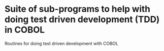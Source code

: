 # Suite of sub-programs to help with doing test driven development (TDD) in COBOL
Routines for doing test driven development with COBOL
